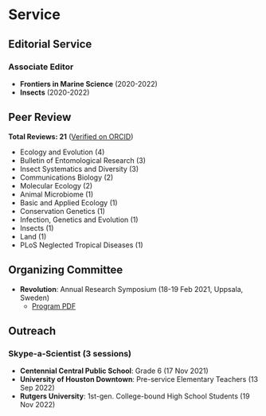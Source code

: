 # Service

## Editorial Service

### Associate Editor
- **Frontiers in Marine Science** (2020-2022)
- **Insects** (2020-2022)

## Peer Review

**Total Reviews: 21** ([Verified on ORCID](https://orcid.org/0000-0003-2567-8013))

- Ecology and Evolution (4)  
- Bulletin of Entomological Research (3)  
- Insect Systematics and Diversity (3)  
- Communications Biology (2)  
- Molecular Ecology (2)  
- Animal Microbiome (1)  
- Basic and Applied Ecology (1)
- Conservation Genetics (1)
- Infection, Genetics and Evolution (1)  
- Insects (1)  
- Land (1)  
- PLoS Neglected Tropical Diseases (1)

## Organizing Committee

- **Revolution**: Annual Research Symposium (18-19 Feb 2021, Uppsala, Sweden)
  - [Program PDF](files/Revolution_2021_Schedule.pdf)

## Outreach

### Skype-a-Scientist (3 sessions)
  
- **Centennial Central Public School**: Grade 6 (17 Nov 2021)
- **University of Houston Downtown**: Pre-service Elementary Teachers (13 Sep 2022)
- **Rutgers University**: 1st-gen. College-bound High School Students (19 Nov 2022)
